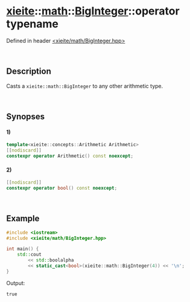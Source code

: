 # [xieite](../../xieite.md)\:\:[math](../../math.md)\:\:[BigInteger](../BigInteger.md)\:\:operator typename
Defined in header [<xieite/math/BigInteger.hpp>](../../../include/xieite/math/BigInteger.hpp)

&nbsp;

## Description
Casts a `xieite::math::BigInteger` to any other arithmetic type.

&nbsp;

## Synopses
#### 1)
```cpp
template<xieite::concepts::Arithmetic Arithmetic>
[[nodiscard]]
constexpr operator Arithmetic() const noexcept;
```
#### 2)
```cpp
[[nodiscard]]
constexpr operator bool() const noexcept;
```

&nbsp;

## Example
```cpp
#include <iostream>
#include <xieite/math/BigInteger.hpp>

int main() {
    std::cout
        << std::boolalpha
        << static_cast<bool>(xieite::math::BigInteger(4)) << '\n';
}
```
Output:
```
true
```
